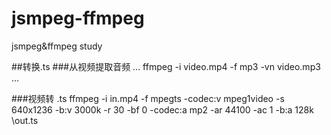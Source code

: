 # jsmpeg-ffmpeg
jsmpeg&amp;ffmpeg study


##转换.ts
###从视频提取音频
...
ffmpeg -i video.mp4 -f mp3 -vn video.mp3
...


###视频转 .ts
ffmpeg -i in.mp4 -f mpegts \-codec:v mpeg1video -s 640x1236 -b:v 3000k -r 30 -bf 0 \-codec:a mp2 -ar 44100 -ac 1 -b:a 128k \out.ts
